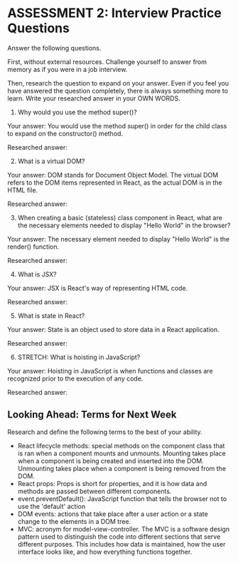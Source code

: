 # ASSESSMENT 2: Interview Practice Questions

Answer the following questions.

First, without external resources. Challenge yourself to answer from memory as if you were in a job interview.

Then, research the question to expand on your answer. Even if you feel you have answered the question completely, there is always something more to learn. Write your researched answer in your OWN WORDS.

1. Why would you use the method super()?

  Your answer:
  You would use the method super() in order for the child class to expand on the constructor() method.

  Researched answer:



2. What is a virtual DOM?

  Your answer:
  DOM stands for Document Object Model. The virtual DOM refers to the DOM items represented in React, as the actual DOM is in the HTML file.

  Researched answer:



3. When creating a basic (stateless) class component in React, what are the necessary elements needed to display "Hello World" in the browser?

  Your answer:
  The necessary element needed to display "Hello World" is the render() function.

  Researched answer:



4. What is JSX?

  Your answer:
  JSX is React's way of representing HTML code.

  Researched answer:



5. What is state in React?

  Your answer:
  State is an object used to store data in a React application.

  Researched answer:



6. STRETCH: What is hoisting in JavaScript?

  Your answer:
  Hoisting in JavaScript is when functions and classes are recognized prior to the execution of any code.

  Researched answer:



## Looking Ahead: Terms for Next Week

Research and define the following terms to the best of your ability.

- React lifecycle methods: special methods on the component class that is ran when a component mounts and unmounts. Mounting takes place when a component is being created and inserted into the DOM. Unmounting takes place when a component is being removed from the DOM.
- React props: Props is short for properties, and it is how data and methods are passed between different components.
- event.preventDefault(): JavaScript function that tells the browser not to use the 'default' action
- DOM events: actions that take place after a user action or a state change to the elements in a DOM tree.
- MVC: acronym for model-view-controller. The MVC is a software design pattern used to distinguish the code into different sections that serve different purposes. This includes how data is maintained, how the user interface looks like, and how everything functions together.